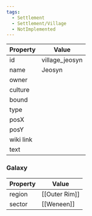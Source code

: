 ```yaml
---
tags:
  - Settlement
  - Settlement/Village
  - NotImplemented
---
```


| Property  | Value          |
| --------- | -------------- |
| id        | village_jeosyn |
| name      | Jeosyn         |
| owner     |                |
| culture   |                |
| bound     |                |
| type      |                |
| posX      |                |
| posY      |                |
| wiki link |                |
| text      |                |

### Galaxy
| Property | Value         |
| -------- | ------------- |
| region   | [[Outer Rim]] |
| sector   | [[Weneen]]    |
